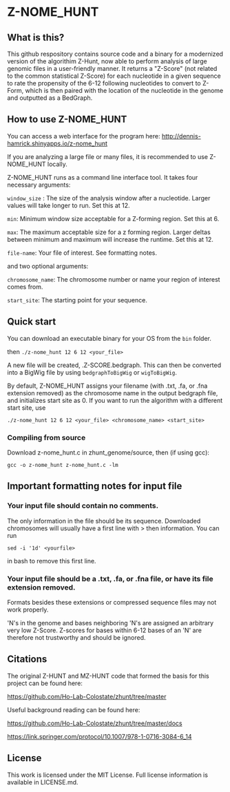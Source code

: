 # Z-NOME_HUNT

## What is this?
This github respository contains source code and a binary for a modernized version of the algorithim Z-Hunt, now able to perform analysis of large genomic files in a user-friendly manner. It returns a "Z-Score" (not related to the common statistical Z-Score) for each nucleotide in a given sequence to rate the propensity of the 6-12 following nucleotides to convert to Z-Form, which is then paired with the location of the nucleotide in the genome and outputted as a BedGraph. 

## How to use Z-NOME_HUNT

You can access a web interface for the program here:
http://dennis-hamrick.shinyapps.io/z-nome_hunt

If you are analyzing a large file or many files, it is recommended to use Z-NOME_HUNT locally.

Z-NOME_HUNT runs as a command line interface tool. It takes four necessary arguments:

`window_size` : The size of the analysis window after a nucleotide. Larger values will take longer to run. Set this at 12.

`min`: Minimum window size acceptable for a Z-forming region. Set this at 6.

`max`: The maximum acceptable size for a z forming region. Larger deltas between minimum and maximum will increase the runtime. Set this at 12.

`file-name`: Your file of interest. See formatting notes.

and two optional arguments:

`chromosome_name`: The chromosome number or name your region of interest comes from.

`start_site`: The starting point for your sequence.


## Quick start

You can download an executable binary for your OS from the `bin` folder. 

then
`./z-nome_hunt 12 6 12 <your_file>`

A new file will be created, <yourfile>.Z-SCORE.bedgraph. This can then be converted into a BigWig file by using `bedgraphToBigWig` or `wigToBigWig`.

By default, Z-NOME_HUNT assigns your filename (with .txt, .fa, or .fna extension removed) as the chromosome name in the output bedgraph file, and initializes start site as 0. If you want to run the algorithm with a different start site, use

`./z-nome_hunt 12 6 12 <your_file> <chromosome_name> <start_site>`

### Compiling from source

Download z-nome_hunt.c in zhunt_genome/source, then (if using gcc):

`gcc -o z-nome_hunt z-nome_hunt.c -lm`



## Important formatting notes for input file

### Your input file should contain no comments. 
The only information in the file should be its sequence. Downloaded chromosomes will usually have a first line with > then information. You can run

`sed -i '1d' <yourfile>`

in bash to remove this first line.

### Your input file should be a .txt, .fa, or .fna file, or have its file extension removed. 
Formats besides these extensions or compressed sequence files may not work properly.


'N's in the genome and bases neighboring 'N's are assigned an arbitrary very low Z-Score. Z-scores for bases within 6-12 bases of an 'N' are therefore not trustworthy and should be ignored.

## Citations

The original Z-HUNT and MZ-HUNT code that formed the basis for this project can be found here:

https://github.com/Ho-Lab-Colostate/zhunt/tree/master

Useful background reading can be found here:

https://github.com/Ho-Lab-Colostate/zhunt/tree/master/docs

https://link.springer.com/protocol/10.1007/978-1-0716-3084-6_14

## License

This work is licensed under the MIT License. Full license information is available in LICENSE.md.
